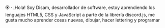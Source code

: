 🏵 · ¡Hola! Soy Disam, desarrollador de software, estoy aprendiendo los lenguajes HTML5, CSS y JavaScript a parte de la librería discord.js, me gusta mucho aprender cosas nuevas, dibujar, hacer lettering y programar
